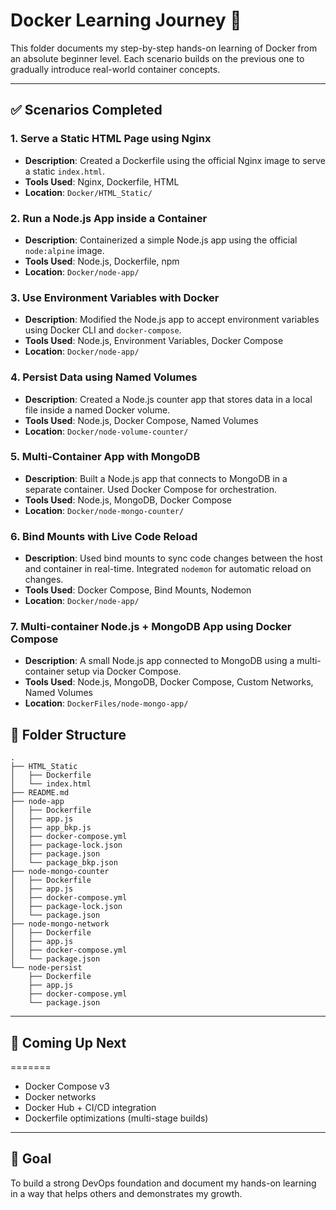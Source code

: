 # **Docker Learning Journey** 🚀

This folder documents my step-by-step hands-on learning of Docker from an absolute beginner level. Each scenario builds on the previous one to gradually introduce real-world container concepts.

---

## ✅ Scenarios Completed

### 1. Serve a Static HTML Page using Nginx
- **Description**: Created a Dockerfile using the official Nginx image to serve a static `index.html`.
- **Tools Used**: Nginx, Dockerfile, HTML
- **Location**: `Docker/HTML_Static/`

### 2. Run a Node.js App inside a Container
- **Description**: Containerized a simple Node.js app using the official `node:alpine` image.
- **Tools Used**: Node.js, Dockerfile, npm
- **Location**: `Docker/node-app/`

### 3. Use Environment Variables with Docker
- **Description**: Modified the Node.js app to accept environment variables using Docker CLI and `docker-compose`.
- **Tools Used**: Node.js, Environment Variables, Docker Compose
- **Location**: `Docker/node-app/`

### 4. Persist Data using Named Volumes
- **Description**: Created a Node.js counter app that stores data in a local file inside a named Docker volume.
- **Tools Used**: Node.js, Docker Compose, Named Volumes
- **Location**: `Docker/node-volume-counter/`

### 5. Multi-Container App with MongoDB
- **Description**: Built a Node.js app that connects to MongoDB in a separate container. Used Docker Compose for orchestration.
- **Tools Used**: Node.js, MongoDB, Docker Compose
- **Location**: `Docker/node-mongo-counter/`

### 6. Bind Mounts with Live Code Reload
- **Description**: Used bind mounts to sync code changes between the host and container in real-time. Integrated `nodemon` for automatic reload on changes.
- **Tools Used**: Docker Compose, Bind Mounts, Nodemon
- **Location**: `Docker/node-app/`
  
### 7. Multi-container Node.js + MongoDB App using Docker Compose
- **Description**: A small Node.js app connected to MongoDB using a multi-container setup via Docker Compose.
- **Tools Used**: Node.js, MongoDB, Docker Compose, Custom Networks, Named Volumes
- **Location**: `DockerFiles/node-mongo-app/`

## 📁 Folder Structure

```
.
├── HTML_Static
│   ├── Dockerfile
│   └── index.html
├── README.md
├── node-app
│   ├── Dockerfile
│   ├── app.js
│   ├── app_bkp.js
│   ├── docker-compose.yml
│   ├── package-lock.json
│   ├── package.json
│   └── package_bkp.json
├── node-mongo-counter
│   ├── Dockerfile
│   ├── app.js
│   ├── docker-compose.yml
│   ├── package-lock.json
│   └── package.json
├── node-mongo-network
│   ├── Dockerfile
│   ├── app.js
│   ├── docker-compose.yml
│   └── package.json
└── node-persist
    ├── Dockerfile
    ├── app.js
    ├── docker-compose.yml
    └── package.json
```


---

## 🚧 Coming Up Next
=======
- Docker Compose v3
- Docker networks
- Docker Hub + CI/CD integration
- Dockerfile optimizations (multi-stage builds)

---

## 🧠 Goal
To build a strong DevOps foundation and document my hands-on learning in a way that helps others and demonstrates my growth.

